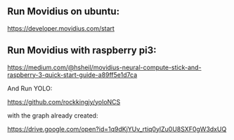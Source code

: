 ## Run Movidius on ubuntu:
https://developer.movidius.com/start

## Run Movidius with raspberry pi3:
https://medium.com/@hsheil/movidius-neural-compute-stick-and-raspberry-3-quick-start-guide-a89ff5e1d7ca

And Run YOLO:

https://github.com/rockkingjy/yoloNCS

with the graph already created:

https://drive.google.com/open?id=1q9dKjYUv_rtiq0ylZu0U8SXF0gW3dxUQ



